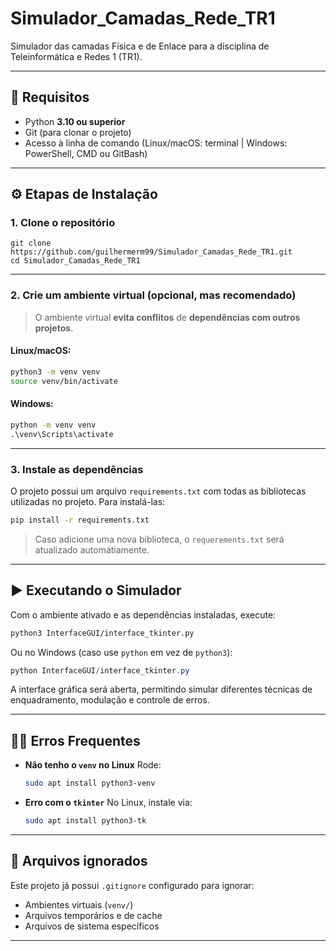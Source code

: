 # Simulador_Camadas_Rede_TR1
 Simulador das camadas Física e de Enlace para a disciplina de Teleinformática e Redes 1 (TR1).

---

## 🧱 Requisitos

- Python **3.10 ou superior**
- Git (para clonar o projeto)
- Acesso à linha de comando (Linux/macOS: terminal | Windows: PowerShell, CMD ou GitBash)

---

## ⚙️ Etapas de Instalação

### 1. Clone o repositório

```
git clone https://github.com/guilhermerm99/Simulador_Camadas_Rede_TR1.git
cd Simulador_Camadas_Rede_TR1
```

--- 

### 2. Crie um ambiente virtual (opcional, mas recomendado)

> O ambiente virtual **evita conflitos** de **dependências com outros projetos**.

#### Linux/macOS:

```bash
python3 -m venv venv
source venv/bin/activate
```

#### Windows:

```cmd
python -m venv venv
.\venv\Scripts\activate
```

---

### 3. Instale as dependências

O projeto possui um arquivo `requirements.txt` com todas as bibliotecas utilizadas no projeto. Para instalá-las:

```bash
pip install -r requirements.txt
```

> Caso adicione uma nova biblioteca, o `requerements.txt` será atualizado automátiamente.

---

## ▶️ Executando o Simulador

Com o ambiente ativado e as dependências instaladas, execute:

```bash
python3 InterfaceGUI/interface_tkinter.py
```

Ou no Windows (caso use `python` em vez de `python3`):

```powershell
python InterfaceGUI/interface_tkinter.py
```

A interface gráfica será aberta, permitindo simular diferentes técnicas de enquadramento, modulação e controle de erros.

---

## 🙋‍♂️ Erros Frequentes

- **Não tenho o `venv` no Linux**
  Rode:
  ```bash
  sudo apt install python3-venv
  ```

- **Erro com o `tkinter`**
  No Linux, instale via:
  ```bash
  sudo apt install python3-tk
  ```

---

## 🧼 Arquivos ignorados

Este projeto já possui `.gitignore` configurado para ignorar:

- Ambientes virtuais (`venv/`)
- Arquivos temporários e de cache
- Arquivos de sistema específicos

---